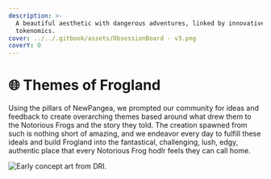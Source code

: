 ```yaml
---
description: >-
  A beautiful aesthetic with dangerous adventures, linked by innovative tech and
  tokenomics.
cover: ../../.gitbook/assets/ObsessionBoard - v3.png
coverY: 0
---
```


# 🌐 Themes of Frogland

Using the pillars of NewPangea, we prompted our community for ideas and feedback to create overarching themes based around what drew them to the Notorious Frogs and the story they told. The creation spawned from such is nothing short of amazing, and we endeavor every day to fulfill these ideals and build Frogland into the fantastical, challenging, lush, edgy, authentic place that every Notorious Frog hodlr feels they can call home.&#x20;

![Early concept art from DRI. ](../../.gitbook/assets/rain\_mock\_up-latest.jpg)
